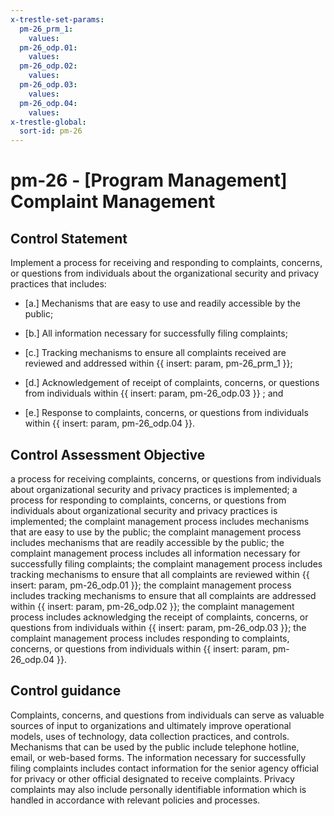 ```yaml
---
x-trestle-set-params:
  pm-26_prm_1:
    values:
  pm-26_odp.01:
    values:
  pm-26_odp.02:
    values:
  pm-26_odp.03:
    values:
  pm-26_odp.04:
    values:
x-trestle-global:
  sort-id: pm-26
---
```


# pm-26 - \[Program Management\] Complaint Management

## Control Statement

Implement a process for receiving and responding to complaints, concerns, or questions from individuals about the organizational security and privacy practices that includes:

- \[a.\] Mechanisms that are easy to use and readily accessible by the public;

- \[b.\] All information necessary for successfully filing complaints;

- \[c.\] Tracking mechanisms to ensure all complaints received are reviewed and addressed within {{ insert: param, pm-26_prm_1 }};

- \[d.\] Acknowledgement of receipt of complaints, concerns, or questions from individuals within {{ insert: param, pm-26_odp.03 }} ; and

- \[e.\] Response to complaints, concerns, or questions from individuals within {{ insert: param, pm-26_odp.04 }}.

## Control Assessment Objective

a process for receiving complaints, concerns, or questions from individuals about organizational security and privacy practices is implemented;
a process for responding to complaints, concerns, or questions from individuals about organizational security and privacy practices is implemented;
the complaint management process includes mechanisms that are easy to use by the public;
the complaint management process includes mechanisms that are readily accessible by the public;
the complaint management process includes all information necessary for successfully filing complaints;
the complaint management process includes tracking mechanisms to ensure that all complaints are reviewed within {{ insert: param, pm-26_odp.01 }};
the complaint management process includes tracking mechanisms to ensure that all complaints are addressed within {{ insert: param, pm-26_odp.02 }};
the complaint management process includes acknowledging the receipt of complaints, concerns, or questions from individuals within {{ insert: param, pm-26_odp.03 }};
the complaint management process includes responding to complaints, concerns, or questions from individuals within {{ insert: param, pm-26_odp.04 }}.

## Control guidance

Complaints, concerns, and questions from individuals can serve as valuable sources of input to organizations and ultimately improve operational models, uses of technology, data collection practices, and controls. Mechanisms that can be used by the public include telephone hotline, email, or web-based forms. The information necessary for successfully filing complaints includes contact information for the senior agency official for privacy or other official designated to receive complaints. Privacy complaints may also include personally identifiable information which is handled in accordance with relevant policies and processes.
